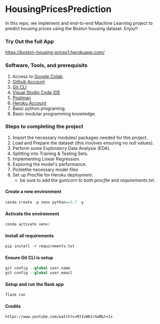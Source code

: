 # HousingPricesPrediction

In this repo, we implement and end-to-end Machine Learning project to predict housing prices using the Boston housing dataset. Enjoy!!

### Try Out the full App

https://boston-housing-prices1.herokuapp.com/

### Software, Tools, and prerequisits

1. Access to [Google Colab](https://colab.research.google.com/).
2. [Github Account](https://github.com)
3. [Git CLI](https://git-scm.com/book/en/v2/Getting-Started-The-Command-Line)
4. [Visual Studio Code IDE](https://code.visualstudio.com/)
5. [Postman](https://www.postman.com/downloads/)
6. [Heroku Account](https://www.heroku.com/)
7. Basic python programing.
8. Basic modular programming knowledge.

### Steps to completing the project

1. Import the necessary modules/ packages needed for this project.
2. Load and Prepare the dataset (this involves ensuring no null values).
3. Perform some Exploratory Data Analysis (EDA).
4. Splitting into Training & Testing Sets.
5. Implementing Linear Regression.
6. Exploring the model's performance.
7. Picklethe necessary model files
8. Set up Procfile for Heroku deployment.
   - be sure to add the _gunicorn_ to both _procfile_ and _requirements.txt_.

#### Create a new environment

```python
conda create -p venv python==3.7 -y
```

#### Activate the environment

```python
conda activate venv/
```

#### Install all requirements

```python
pip install -r requirements.txt
```

#### Ensure Git CLI is setup

```python
git config --global user.name
git config --global user.email
```

#### Setup and run the flask app

```python
flask run
```

#### Credits

```
https://www.youtube.com/watch?v=MJ1vWb1rGwM&t=1s
```
